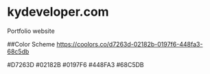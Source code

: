 # kydeveloper.com
Portfolio website

##Color Scheme
https://coolors.co/d7263d-02182b-0197f6-448fa3-68c5db

 #D7263D
 #02182B
 #0197F6
 #448FA3
 #68C5DB
